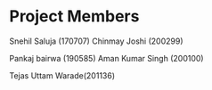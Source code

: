 # Project Members

Snehil Saluja (170707)
Chinmay Joshi (200299)

Pankaj bairwa (190585)
Aman Kumar Singh (200100)

Tejas Uttam Warade(201136)
